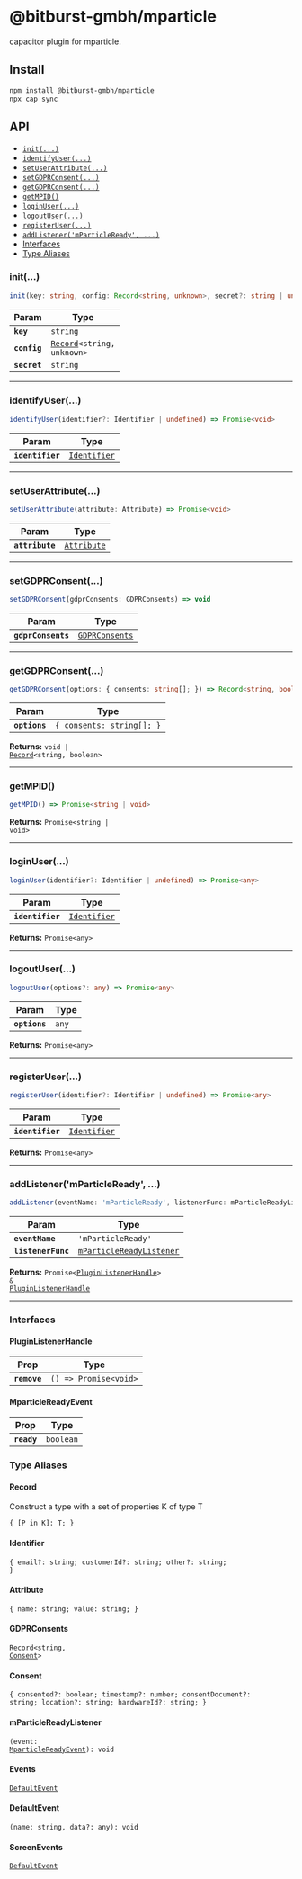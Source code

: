 # @bitburst-gmbh/mparticle

capacitor plugin for mparticle.

## Install

```bash
npm install @bitburst-gmbh/mparticle
npx cap sync
```

## API

<docgen-index>

* [`init(...)`](#init)
* [`identifyUser(...)`](#identifyuser)
* [`setUserAttribute(...)`](#setuserattribute)
* [`setGDPRConsent(...)`](#setgdprconsent)
* [`getGDPRConsent(...)`](#getgdprconsent)
* [`getMPID()`](#getmpid)
* [`loginUser(...)`](#loginuser)
* [`logoutUser(...)`](#logoutuser)
* [`registerUser(...)`](#registeruser)
* [`addListener('mParticleReady', ...)`](#addlistenermparticleready)
* [Interfaces](#interfaces)
* [Type Aliases](#type-aliases)

</docgen-index>

<docgen-api>
<!--Update the source file JSDoc comments and rerun docgen to update the docs below-->

### init(...)

```typescript
init(key: string, config: Record<string, unknown>, secret?: string | undefined) => Promise<void>
```

| Param        | Type                                                             |
| ------------ | ---------------------------------------------------------------- |
| **`key`**    | <code>string</code>                                              |
| **`config`** | <code><a href="#record">Record</a>&lt;string, unknown&gt;</code> |
| **`secret`** | <code>string</code>                                              |

--------------------


### identifyUser(...)

```typescript
identifyUser(identifier?: Identifier | undefined) => Promise<void>
```

| Param            | Type                                              |
| ---------------- | ------------------------------------------------- |
| **`identifier`** | <code><a href="#identifier">Identifier</a></code> |

--------------------


### setUserAttribute(...)

```typescript
setUserAttribute(attribute: Attribute) => Promise<void>
```

| Param           | Type                                            |
| --------------- | ----------------------------------------------- |
| **`attribute`** | <code><a href="#attribute">Attribute</a></code> |

--------------------


### setGDPRConsent(...)

```typescript
setGDPRConsent(gdprConsents: GDPRConsents) => void
```

| Param              | Type                                                  |
| ------------------ | ----------------------------------------------------- |
| **`gdprConsents`** | <code><a href="#gdprconsents">GDPRConsents</a></code> |

--------------------


### getGDPRConsent(...)

```typescript
getGDPRConsent(options: { consents: string[]; }) => Record<string, boolean> | void
```

| Param         | Type                                 |
| ------------- | ------------------------------------ |
| **`options`** | <code>{ consents: string[]; }</code> |

**Returns:** <code>void | <a href="#record">Record</a>&lt;string, boolean&gt;</code>

--------------------


### getMPID()

```typescript
getMPID() => Promise<string | void>
```

**Returns:** <code>Promise&lt;string | void&gt;</code>

--------------------


### loginUser(...)

```typescript
loginUser(identifier?: Identifier | undefined) => Promise<any>
```

| Param            | Type                                              |
| ---------------- | ------------------------------------------------- |
| **`identifier`** | <code><a href="#identifier">Identifier</a></code> |

**Returns:** <code>Promise&lt;any&gt;</code>

--------------------


### logoutUser(...)

```typescript
logoutUser(options?: any) => Promise<any>
```

| Param         | Type             |
| ------------- | ---------------- |
| **`options`** | <code>any</code> |

**Returns:** <code>Promise&lt;any&gt;</code>

--------------------


### registerUser(...)

```typescript
registerUser(identifier?: Identifier | undefined) => Promise<any>
```

| Param            | Type                                              |
| ---------------- | ------------------------------------------------- |
| **`identifier`** | <code><a href="#identifier">Identifier</a></code> |

**Returns:** <code>Promise&lt;any&gt;</code>

--------------------


### addListener('mParticleReady', ...)

```typescript
addListener(eventName: 'mParticleReady', listenerFunc: mParticleReadyListener) => Promise<PluginListenerHandle> & PluginListenerHandle
```

| Param              | Type                                                                      |
| ------------------ | ------------------------------------------------------------------------- |
| **`eventName`**    | <code>'mParticleReady'</code>                                             |
| **`listenerFunc`** | <code><a href="#mparticlereadylistener">mParticleReadyListener</a></code> |

**Returns:** <code>Promise&lt;<a href="#pluginlistenerhandle">PluginListenerHandle</a>&gt; & <a href="#pluginlistenerhandle">PluginListenerHandle</a></code>

--------------------


### Interfaces


#### PluginListenerHandle

| Prop         | Type                                      |
| ------------ | ----------------------------------------- |
| **`remove`** | <code>() =&gt; Promise&lt;void&gt;</code> |


#### MparticleReadyEvent

| Prop        | Type                 |
| ----------- | -------------------- |
| **`ready`** | <code>boolean</code> |


### Type Aliases


#### Record

Construct a type with a set of properties K of type T

<code>{ [P in K]: T; }</code>


#### Identifier

<code>{ email?: string; customerId?: string; other?: string; }</code>


#### Attribute

<code>{ name: string; value: string; }</code>


#### GDPRConsents

<code><a href="#record">Record</a>&lt;string, <a href="#consent">Consent</a>&gt;</code>


#### Consent

<code>{ consented?: boolean; timestamp?: number; consentDocument?: string; location?: string; hardwareId?: string; }</code>


#### mParticleReadyListener

<code>(event: <a href="#mparticlereadyevent">MparticleReadyEvent</a>): void</code>


#### Events

<code><a href="#defaultevent">DefaultEvent</a></code>


#### DefaultEvent

<code>(name: string, data?: any): void</code>


#### ScreenEvents

<code><a href="#defaultevent">DefaultEvent</a></code>

</docgen-api>
